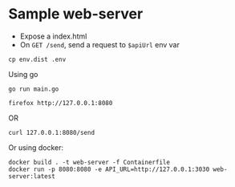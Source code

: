 # Sample web-server
- Expose a index.html
- On `GET /send`, send a request to `$apiUrl` env var

```
cp env.dist .env
```

Using go

```
go run main.go
```

```
firefox http://127.0.0.1:8080
```

OR

```
curl 127.0.0.1:8080/send
```

Or using docker:

```
docker build . -t web-server -f Containerfile
docker run -p 8080:8080 -e API_URL=http://127.0.0.1:3030 web-server:latest
```

